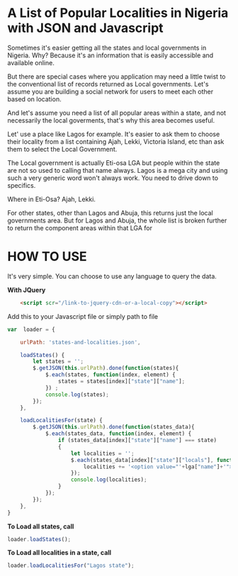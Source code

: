 # A List of Popular Localities in Nigeria with JSON and Javascript

Sometimes it's easier getting all the states and local governments in Nigeria. Why? Because it's an information that is easily accessible and available online. 

But there are special cases where you application may need a little twist to the conventional list of records returned as Local governments. Let's assume you are building a social network for users to meet each other based on location. 

And let's assume you need a list of all popular areas within a state, and not necessarily the local goverments, that's why this area becomes useful.

Let' use a place like Lagos for example. It's easier to ask them to choose their locality from a list containing Ajah, Lekki, Victoria Island, etc than ask them to select the Local Government.

The Local government is actually Eti-osa LGA but people within the state are not so used to calling that name always. Lagos is a mega city and using such a very generic word won't always work. You need to drive down to specifics. 

Where in Eti-Osa? Ajah, Lekki.

For other states, other than Lagos and Abuja, this returns just the local governments area. But for Lagos and Abuja, the whole list is broken further to return the component areas within that LGA for 

# HOW TO USE

It's very simple. You can choose to use any language to query the data.

**With JQuery**

```html 
    <script scr="/link-to-jquery-cdn-or-a-local-copy"></script>
```

Add this to your Javascript file or simply path to file

```js
var  loader = {

    urlPath: 'states-and-localities.json',

    loadStates() {
        let states = '';
        $.getJSON(this.urlPath).done(function(states){  
            $.each(states, function(index, element) {   
                states = states[index]["state"]["name"];
            }) ;
            console.log(states);
        });    
    }, 

    loadLocalitiesFor(state) {
        $.getJSON(this.urlPath).done(function(states_data){  
            $.each(states_data, function(index, element) {
                if (states_data[index]["state"]["name"] === state)
                {
                    let localities = '';  
                    $.each(states_data[index]["state"]["locals"], function(i, lga) {
                        localities += '<option value="'+lga["name"]+'">'+lga["name"] + '</option>';
                    });  
                    console.log(localities);    
                }   
            });
        });  
    }, 
}
```

**To Load all states, call**
```js
loader.loadStates();
```


**To Load all localities in a state, call**
```js
loader.loadLocalitiesFor("Lagos state");
```

